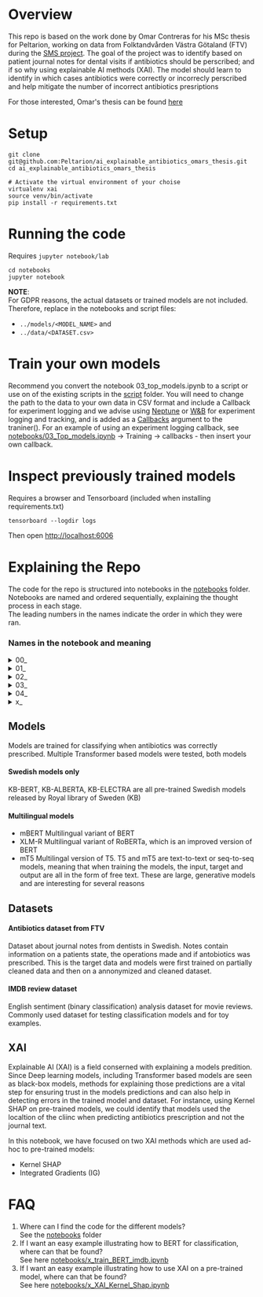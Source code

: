 
# Overview
This repo is based on the work done by Omar Contreras for his MSc thesis for Peltarion, working on data from Folktandvården Västra Götaland (FTV) during the [SMS project](https://www.ai.se/en/events/pioneering-natural-language-processing-nlp-swedish-healthcare). The goal of the project was to identify based on patient journal notes for dental visits if antibiotics should be perscribed; and if so why using explainable AI methods (XAI). The model should learn to identify in which cases antibiotics were correctly or incorrecly perscribed and help mitigate the number of incorrect antibiotics presriptions    

For those interested, Omar's thesis can be found [here](https://www.diva-portal.org/smash/get/diva2:1605539/FULLTEXT01.pdf)  

# Setup   
```shell
git clone git@github.com:Peltarion/ai_explainable_antibiotics_omars_thesis.git
cd ai_explainable_antibiotics_omars_thesis
```
```shell
# Activate the virtual environment of your choise
virtualenv xai
source venv/bin/activate
pip install -r requirements.txt
```

# Running the code
Requires `jupyter notebook/lab`
```shell
cd notebooks
jupyter notebook
```
   
**NOTE**:    
For GDPR reasons, the actual datasets or trained models are not included.    
Therefore, replace in the notebooks and script files:   
- `../models/<MODEL_NAME>`  and
- `../data/<DATASET.csv>`  


# Train your own models
Recommend you convert the notebook 03_top_models.ipynb to a script or use on of the existing scripts in the [script](./scripts) folder. You will need to change the path to the data to your own data in CSV format and include a Callback for experiment logging and we advise using [Neptune](https://neptune.ai/) or [W&B](https://wandb.ai/site) for experiment logging and tracking, and is added as a [Callbacks](https://huggingface.co/transformers/main_classes/callback.html) argument to the traniner(). For an example of using an experiment logging callback, see [notebooks/03_Top_models.ipynb](./notebooks/03_Top_models.ipynb) -> Training -> callbacks - then insert your own callback.

# Inspect previously trained models 
Requires a browser and Tensorboard (included when installing requirements.txt)  
```shell
tensorboard --logdir logs
```
Then open [http://localhost:6006](http://localhost:6006)   


# Explaining the Repo
The code for the repo is structured into notebooks in the [notebooks](./notebooks) folder.  
Notebooks are named and ordered sequentially, explaining the thought process in each stage.   
The leading numbers in the names indicate the order in which they were ran.  

### Names in the notebook and meaning

<details>
<summary>00_ </summary>
Cleaning the original dataset (Excel file) and store into csv files.  
Also a notebook for identifying named entities (NER), some of which were used to clean the dataset further and annonymize the data.   
</details>
  
<details>
<summary>01_ </summary>  
First initial model trained on the uncleaned dataset  
</details>

<details>
<summary>02_ </summary> 
Notebooks for training the different [Models](#Models) on the cleaned dataset   
</details>

<details>
<summary>03_ </summary> 
Similar to `01` and `02`, but gives an overall best setting for training the models to this problem
</details>

<details>
<summary>04_ </summary>  
Explainable AI (XAI) notebooks using either Integrated Gradients (IG) or Kernel SHAP on different datasets:

  - IMDB (toy classification dataset for testing)
  - Antibiotics (FTV target dataset)
</details>


<details>
<summary>x_ </summary>
General and simplified notebooks for showcasing some of the things described in the other notebooks

  - Toy example for training a [BERT model](./notebooks/x_train_BERT_imdb.ipynb) 
  - Toy example for explaining a pre-trained model using [Kernel SHAP](./notebooks/x_XAI_Kernel_Shap.ipynb)
</details>

## Models
Models are trained for classifying when antibiotics was correctly prescribed.
Multiple Transformer based models were tested, both models 

#### Swedish models only
KB-BERT, KB-ALBERTA, KB-ELECTRA are all pre-trained Swedish models released by Royal library of Sweden (KB)  

#### Multilingual models 
- mBERT
Multilingual variant of BERT
- XLM-R
Multilingual variant of RoBERTa, which is an improved version of BERT
- mT5
Multilingal version of T5. T5 and mT5 are text-to-text or seq-to-seq models, meaning that when training the models, the input, target and output are all in the form of free text. These are large, generative models and are interesting for several reasons

## Datasets

#### Antibiotics dataset from FTV
Dataset about journal notes from dentists in Swedish. Notes contain information on a patients state, the operations made and if antobiotics was prescribed. This is the target data and models were first trained on partially cleaned data and then on a annonymized and cleaned dataset.

#### IMDB review dataset
English sentiment (binary classification) analysis dataset for movie reviews.  
Commonly used dataset for testing classification models and for toy examples.

## XAI
Explainable AI (XAI) is a field conserned with explaining a models predition.
Since Deep learning models, including Transformer based models are seen as black-box models, methods for explaining those predictions are a vital step for ensuring trust in the models predictions and can also help in detecting errors in the trained model and dataset. For instance, using Kernel SHAP on pre-trained models, we could identify that models used the localtion of the cliinc when predicting antibiotics prescription and not the journal text.  

In this notebook, we have focused on two XAI methods which are used ad-hoc to pre-trained models:
- Kernel SHAP
- Integrated Gradients (IG) 



# FAQ

1. Where can I find the code for the different models?  
   See the [notebooks](./notebooks) folder
2. If I want an easy example illustrating how to BERT for classification, where can that be found?   
   See here [notebooks/x_train_BERT_imdb.ipynb](./notebooks/x_train_BERT_imdb.ipynb)   
3. If I want an easy example illustrating how to use XAI on a pre-trained model, where can that be found?   
   See here [notebooks/x_XAI_Kernel_Shap.ipynb](./notebooks/x_XAI_Kernel_Shap.ipynb)   

